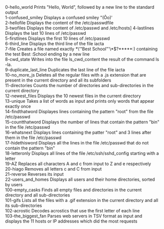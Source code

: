 0-hello_world	Prints "Hello, World", followed by a new line to the standard output\
1-confused_smiley	Displays a confused smiley "(Ôo)'\
2-hellofile	Displays the content of the /etc/passwdfile\
3-twofiles	Displays the content of /etc/passwd and /etc/hosts]
4-lastlines	Displays the last 10 lines of /etc/passwd\
5-firstlines	Displays the first 10 lines of /etc/passwd\
6-third_line	Displays the third line of the file iacta\
7-file	Creates a file named exactly \*\\'"Best School"\'\\*$\?\*\*\*\*\*:) containing the test Best :School ending by a new line\
8-cwd_state	Writes into the file ls_cwd_content the result of the command ls -la.\
9-duplicate_last_line	Duplicates the last line of the file iacta\
10-no_more_js	Deletes all the regular files with a .js extension that are present in the current directory and all its subfolders\
11-directories	Counts the number of directories and sub-directories in the current directory\
12-newest_files	Displays the 10 newest files in the current directory\
13-unique	Takes a list of words as input and prints only words that appear exactly once\
14-findthatword	Displayes lines containing the pattern "root" from the file /etc/passwd\
15-countthatword	Displays the number of lines that contain the pattern "bin" in the file /etc/passwd\
16-whatsnext	Displays lines containing the patter "root" and 3 lines after them in the file /etc/passwd\
17-hidethisword	Displays all the lines in the file /etc/passwd that do not contain the pattern "bin"\
18-letteronly	Displays all lines of the file /etc/ssh/sshd_config starting with a letter\
19-AZ	Replaces all characters A and c from input to Z and e respectively\
20-hiago	Removes all letters c and C from input\
21-reverse	Reverses its input\
22-users_and_homes	Displays all users and their home directories, sorted by users\
100-empty_casks	Finds all empty files and directories in the current directory and all sub-directories\
101-gifs	Lists all the files with a .gif extension in the current directory and all its sub-directories\
102-acrostic	Decodes acrostics that use the first letter of each line\
103-the_biggest_fan	Parses web servers in TSV format as input and displays the 11 hosts or IP addresses which did the most requests
